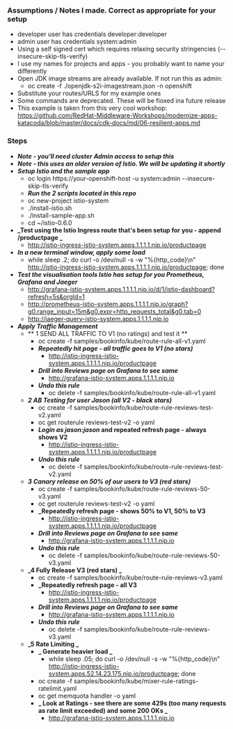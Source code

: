 ### Assumptions / Notes I made. Correct as appropriate for your setup
- developer user has credentials developer:developer
- admin user has credentials system:admin
- Using a self signed cert which requires relaxing security stringencies (--insecure-skip-tls-verify)
- I use my names for projects and apps - you probably want to name your differently
- Open JDK image streams are already available. If not run this as admin: 
  - oc create -f ./openjdk-s2i-imagestream.json -n openshift
- Substitute your routes/URLS for my example ones
- Some commands are deprecated. These will be fioxed ina future release
- This example is taken from this very cool workshop: https://github.com/RedHat-Middleware-Workshops/modernize-apps-katacoda/blob/master/docs/cdk-docs/md/06-resilient-apps.md

### Steps
- **_Note - you'll need cluster Admin access to setup this_**  
- **_Note - this uses an older version of Istio. We will be updating it shortly_**  
- **_Setup Istio and the sample app_**  
  - oc login https://your-openshift-host -u system:admin --insecure-skip-tls-verify
  - **_Run the 2 scripts located in this repo_**  
  - oc new-project istio-system
  - ./install-istio.sh
  - ./install-sample-app.sh
  - cd ~/istio-0.6.0
- **_Test using the Istio Ingress route that's been setup for you - append /productpage _**  
  - http://istio-ingress-istio-system.apps.1.1.1.1.nip.io/productpage
- **_In a new terminal window, apply some load_**  
  - while sleep .2; do curl -o /dev/null -s -w "%{http_code}\n" http://istio-ingress-istio-system.apps.1.1.1.1.nip.io/productpage; done  
- **_Test the visualisation tools Istio has setup for you Prometheus, Grafana and Jaeger_**  
  - http://grafana-istio-system.apps.1.1.1.1.nip.io/d/1/istio-dashboard?refresh=5s&orgId=1
  - http://prometheus-istio-system.apps.1.1.1.1.nip.io/graph?g0.range_input=15m&g0.expr=http_requests_total&g0.tab=0
  - http://jaeger-query-istio-system.apps.1.1.1.1.nip.io
- **_Apply Traffic Management_**  
  - ** 1 SEND ALL TRAFFIC TO V1 (no ratings) and test it **  
    - oc create -f samples/bookinfo/kube/route-rule-all-v1.yaml
    - **_Repeatedly hit page - all traffic goes to V1 (no stars)_**  
      - http://istio-ingress-istio-system.apps.1.1.1.1.nip.io/productpage
    - **_Drill into Reviews page on Grafana to see same_**  
      - http://grafana-istio-system.apps.1.1.1.1.nip.io
    - **_Undo this rule_**  
      - oc delete -f samples/bookinfo/kube/route-rule-all-v1.yaml
  - **_2 AB Testing for user Jason (all V2 - black stars)_**  
    - oc create -f samples/bookinfo/kube/route-rule-reviews-test-v2.yaml
    - oc get routerule reviews-test-v2 -o yaml
    - **_Login as jason:jason_ and repeated refresh page - always shows V2**  
      - http://istio-ingress-istio-system.apps.1.1.1.1.nip.io/productpage
    - **_Undo this rule_**  
      - oc delete -f samples/bookinfo/kube/route-rule-reviews-test-v2.yaml
  - **_3 Canary release on 50% of our users to V3 (red stars)_**  
    - oc create -f samples/bookinfo/kube/route-rule-reviews-50-v3.yaml
    - oc get routerule reviews-test-v2 -o yaml
    - **_Repeatedly refresh page - shows 50% to V1, 50% to V3**  
      - http://istio-ingress-istio-system.apps.1.1.1.1.nip.io/productpage
    - **_Drill into Reviews page on Grafana to see same_**  
      - http://grafana-istio-system.apps.1.1.1.1.nip.io
    - **_Undo this rule_**  
      - oc delete -f samples/bookinfo/kube/route-rule-reviews-50-v3.yaml
  - **_4 Fully Release V3 (red stars) _**  
    - oc create -f samples/bookinfo/kube/route-rule-reviews-v3.yaml
    - **_Repeatedly refresh page - all V3**  
      - http://istio-ingress-istio-system.apps.1.1.1.1.nip.io/productpage
    - **_Drill into Reviews page on Grafana to see same_**  
      - http://grafana-istio-system.apps.1.1.1.1.nip.io
    - **_Undo this rule_**  
      - oc delete -f samples/bookinfo/kube/route-rule-reviews-v3.yaml
  - **_5 Rate Limiting _**  
    - **_ Generate heavier load _**  
      - while sleep .05; do curl -o /dev/null -s -w "%{http_code}\n" http://istio-ingress-istio-system.apps.52.14.23.175.nip.io/productpage; done    
    - oc create -f samples/bookinfo/kube/mixer-rule-ratings-ratelimit.yaml
    - oc get memquota handler -o yaml
    - **_ Look at Ratings - see there are some 429s (too many requests as rate limit exceeded) and some 200 OKs _**  
      - http://grafana-istio-system.apps.1.1.1.1.nip.io
